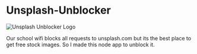 # Unsplash-Unblocker
![Unsplash Unblocker Logo](https://sethusenthil.com/media/unsplashUnblocker.png "Unsplash Unblocker")

Our school wifi blocks all requests to unsplash.com but its the best place to get free stock images. So I made this node app to unblock it.
